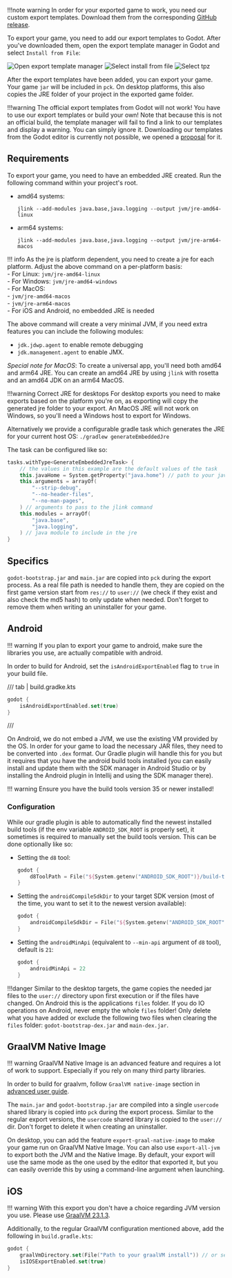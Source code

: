 !!!note warning
    In order for your exported game to work, you need our custom export templates. Download them from the corresponding [GitHub release](https://github.com/utopia-rise/godot-kotlin-jvm/releases). 


To export your game, you need to add our export templates to Godot. After you've downloaded them, open the export template manager in Godot and select `Install from File`:

![Open export template manager](../assets/img/open_export_template_manager.png)
![Select install from file](../assets/img/export_template_manager_install_from_file.png)
![Select tpz](../assets/img/export_template_manager_select_tpz.png)

After the export templates have been added, you can export your game. Your game `jar` will be included in `pck`.
On desktop platforms, this also copies the JRE folder of your project in the exported game folder.

!!!warning
    The official export templates from Godot will not work! You have to use our export templates or build your own!
    Note that because this is not an official build, the template manager will fail to find a link to our templates and display a warning.
    You can simply ignore it. Downloading our templates from the Godot editor is currently not possible, we opened a [proposal](godotengine/godot-proposals#10894) for it.


## Requirements

To export your game, you need to have an embedded JRE created. Run the following command within your project's root.

- amd64 systems:
    ```shell
    jlink --add-modules java.base,java.logging --output jvm/jre-amd64-linux
    ```
- arm64 systems:
    ```shell
    jlink --add-modules java.base,java.logging --output jvm/jre-arm64-macos
    ```

!!! info
    As the jre is platform dependent, you need to create a jre for each platform. Adjust the above command on a per-platform basis:    
    - For Linux: `jvm/jre-amd64-linux`  
    - For Windows: `jvm/jre-amd64-windows`    
    - For MacOS:  
        - `jvm/jre-amd64-macos`  
        - `jvm/jre-arm64-macos`    
    - For iOS and Android, no embedded JRE is needed

The above command will create a very minimal JVM, if you need extra features you can include the following modules:

- `jdk.jdwp.agent` to enable remote debugging
- `jdk.management.agent` to enable JMX.

*Special note for MacOS*: To create a universal app, you'll need both amd64 and arm64 JRE. You can create an amd64 JRE
by using `jlink` with rosetta and an amd64 JDK on an arm64 MacOS.

!!!warning Correct JRE for desktops
    For desktop exports you need to make exports based on the platform you're on, as exporting will copy the generated jre folder to
    your export. An MacOS JRE will not work on Windows, so you'll need a Windows host to export for Windows.

Alternatively we provide a configurable gradle task which generates the JRE for your current host OS:
`./gradlew generateEmbeddedJre`

The task can be configured like so:
```kotlin
tasks.withType<GenerateEmbeddedJreTask> {
    // the values in this example are the default values of the task
    this.javaHome = System.getProperty("java.home") // path to your java home dir
    this.arguments = arrayOf(
        "--strip-debug",
        "--no-header-files",
        "--no-man-pages",
    ) // arguments to pass to the jlink command
    this.modules = arrayOf(
        "java.base",
        "java.logging",
    ) // java module to include in the jre
}
```

## Specifics

`godot-bootstrap.jar` and `main.jar` are copied into `pck` during the export process.
As a real file path is needed to handle them, they are copied on the first game version start
from `res://` to `user://` (we check if they exist and also check the md5 hash) to only update when needed.
Don't forget to remove them when writing an uninstaller for your game.

## Android

!!! warning
    If you plan to export your game to android, make sure the libraries you use, are actually compatible with android.

In order to build for Android, set the `isAndroidExportEnabled` flag to `true` in your build file.

/// tab | build.gradke.kts
```kt
godot {
    isAndroidExportEnabled.set(true)
}
```
///

On Android, we do not embed a JVM, we use the existing VM provided by the OS. In order for your game to load the necessary JAR files,
they need to be converted into `.dex` format. Our Gradle plugin will handle this for you but it requires that you have the android build tools installed (you can easily install and update them with the SDK manager in Android Studio or by installing the Android plugin in Intellij and using the SDK manager there).

!!! warning
    Ensure you have the build tools version 35 or newer installed!

### Configuration
While our gradle plugin is able to automatically find the newest installed build tools (if the env variable `ANDROID_SDK_ROOT` is properly set), it sometimes is required to manually set the build tools version. This can be done optionally like so:

- Setting the `d8` tool:
    ```kt
    godot {
        d8ToolPath = File("${System.getenv("ANDROID_SDK_ROOT")}/build-tools/36.0.0/d8")
    }
    ```

- Setting the `androidCompileSdkDir` to your target SDK version (most of the time, you want to set it to the newest version available):
    ```kt
    godot {
        androidCompileSdkDir = File("${System.getenv("ANDROID_SDK_ROOT")}/platforms/android-36")
    }
    ```

- Setting the `androidMinApi` (equivalent to `--min-api` argument of `d8` tool), default is `21`:
    ```kt
    godot {
        androidMinApi = 22
    }
    ```

!!!danger
    Similar to the desktop targets, the game copies the needed jar files to the `user://` directory upon first execution or if the files have changed. On Android this is the applications `files` folder. If you do IO operations on Android, never empty the whole `files` folder! Only delete what you have added or exclude the following two files when clearing the `files` folder: `godot-bootstrap-dex.jar` and `main-dex.jar`.

## GraalVM Native Image

!!! warning
    GraalVM Native Image is an advanced feature and requires a lot of work to support. Especially if you rely on many third party libraries.

In order to build for graalvm, follow `GraalVM native-image` section in [advanced user guide](./advanced/graal-vm-native-image.md).

The `main.jar` and `godot-bootstrap.jar` are compiled into a single `usercode` shared library is copied into `pck` during the export process. Similar to the regular export versions, the `usercode` shared library is copied to the `user://` dir. Don't forget to delete it when creating an uninstaller.

On desktop, you can add the feature `export-graal-native-image` to make your game run on GraalVM Native Image. 
You can also use `export-all-jvm` to export both the JVM and the Native Image. By default, your export will use the same mode as the one used by the editor that exported it, but you can easily override this by using a command-line argument when launching.

## iOS

!!! warning
    With this export you don't have a choice regarding JVM version you use. Please use [GraalVM 23.1.3](https://download.oracle.com/graalvm/21/latest/graalvm-jdk-21_macos-aarch64_bin.tar.gz).

Additionally, to the regular GraalVM configuration mentioned above, add the following in `build.gradle.kts`:

```kotlin
godot {
    graalVmDirectory.set(File("Path to your graalVM install")) // or setup GRAALVM_HOME environment variable.
    isIOSExportEnabled.set(true)
}
```
